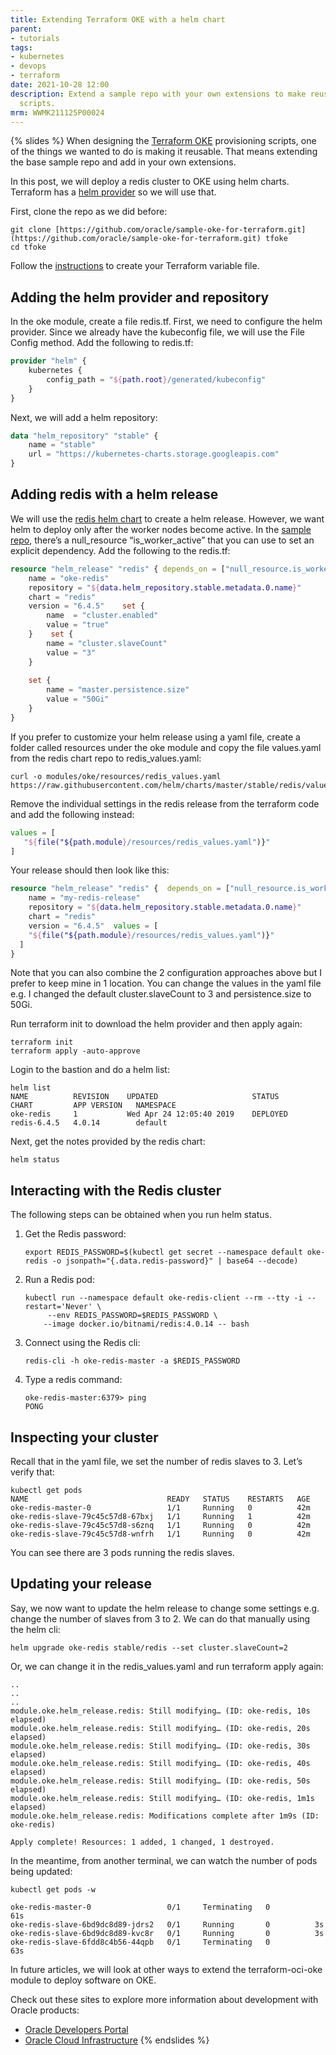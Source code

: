 ```yaml
---
title: Extending Terraform OKE with a helm chart
parent:
- tutorials
tags:
- kubernetes
- devops
- terraform
date: 2021-10-28 12:00
description: Extend a sample repo with your own extensions to make reusable provisioning
  scripts.
mrm: WWMK211125P00024
---
```

{% slides %}
When designing the [Terraform OKE](https://github.com/oracle/sample-oke-for-terraform) provisioning scripts, one of the things we wanted to do is making it reusable. That means extending the base sample repo and add in your own extensions.

In this post, we will deploy a redis cluster to OKE using helm charts. Terraform has a [helm provider](https://www.terraform.io/docs/providers/helm/index.html) so we will use that.

First, clone the repo as we did before:

```console  
git clone [https://github.com/oracle/sample-oke-for-terraform.git](https://github.com/oracle/sample-oke-for-terraform.git) tfoke  
cd tfoke
```

Follow the [instructions](https://github.com/oracle/sample-oke-for-terraform/blob/master/docs/instructions.md) to create your Terraform variable file.

## Adding the helm provider and repository

In the oke module, create a file redis.tf. First, we need to configure the helm provider. Since we already have the kubeconfig file, we will use the File Config method. Add the following to redis.tf:

```terraform
provider "helm" {  
    kubernetes {  
        config_path = "${path.root}/generated/kubeconfig"  
    }  
}
```

Next, we will add a helm repository:

```terraform
data "helm_repository" "stable" {  
    name = "stable"  
    url = "https://kubernetes-charts.storage.googleapis.com"  
}
```

## Adding redis with a helm release

We will use the [redis helm chart](https://github.com/helm/charts/tree/master/stable/redis) to create a helm release. However, we want helm to deploy only after the worker nodes become active. In the [sample repo](https://github.com/oracle/sample-oke-for-terraform/blob/master/modules/oke/activeworker.tf), there’s a null_resource “is_worker_active” that you can use to set an explicit dependency. Add the following to the redis.tf:
   
```terraform
resource "helm_release" "redis" { depends_on = ["null_resource.is_worker_active", "local_file.kube_config_file"] provider = "helm"  
    name = "oke-redis"  
    repository = "${data.helm_repository.stable.metadata.0.name}"  
    chart = "redis"  
    version = "6.4.5"    set {  
        name  = "cluster.enabled"  
        value = "true"  
    }    set {  
        name = "cluster.slaveCount"  
        value = "3"  
    }  
     
    set {  
        name = "master.persistence.size"  
        value = "50Gi"  
    }  
}
```

If you prefer to customize your helm release using a yaml file, create a folder called resources under the oke module and copy the file values.yaml from the redis chart repo to redis_values.yaml:

```console
curl -o modules/oke/resources/redis_values.yaml https://raw.githubusercontent.com/helm/charts/master/stable/redis/values.yaml
```

Remove the individual settings in the redis release from the terraform code and add the following instead:

```terraform
values = [  
   "${file("${path.module}/resources/redis_values.yaml")}"  
]
```


Your release should then look like this:

```terraform
resource "helm_release" "redis" {  depends_on = ["null_resource.is_worker_active",    "local_file.kube_config_file"]  provider = "helm"  
    name = "my-redis-release"  
    repository = "${data.helm_repository.stable.metadata.0.name}"  
    chart = "redis"  
    version = "6.4.5"  values = [  
    "${file("${path.module}/resources/redis_values.yaml")}"  
  ]  
}
```

Note that you can also combine the 2 configuration approaches above but I prefer to keep mine in 1 location. You can change the values in the yaml file e.g. I changed the default cluster.slaveCount to 3 and persistence.size to 50Gi.

Run terraform init to download the helm provider and then apply again:

```console
terraform init  
terraform apply -auto-approve
```

Login to the bastion and do a helm list:

```console
helm list
NAME          REVISION    UPDATED                     STATUS        CHART         APP VERSION   NAMESPACE                          
oke-redis     1           Wed Apr 24 12:05:40 2019    DEPLOYED      redis-6.4.5   4.0.14        default
```

Next, get the notes provided by the redis chart:

```console
helm status
```

## Interacting with the Redis cluster

The following steps can be obtained when you run helm status.

1. Get the Redis password:

    ```console
    export REDIS_PASSWORD=$(kubectl get secret --namespace default oke-redis -o jsonpath="{.data.redis-password}" | base64 --decode)
    ```

2. Run a Redis pod:

    ```console
    kubectl run --namespace default oke-redis-client --rm --tty -i --restart='Never' \                                                              
         --env REDIS_PASSWORD=$REDIS_PASSWORD \                                                                                                         
        --image docker.io/bitnami/redis:4.0.14 -- bash
    ```

3. Connect using the Redis cli:

    ```console
    redis-cli -h oke-redis-master -a $REDIS_PASSWORD
    ```

4. Type a redis command:

    ```console
    oke-redis-master:6379> ping
    PONG
    ```
                                                                                                                    
## Inspecting your cluster

Recall that in the yaml file, we set the number of redis slaves to 3. Let’s verify that:

```console
kubectl get pods  
NAME                               READY   STATUS    RESTARTS   AGE                                                                                
oke-redis-master-0                 1/1     Running   0          42m                                                                                
oke-redis-slave-79c45c57d8-67bxj   1/1     Running   1          42m                                                                                
oke-redis-slave-79c45c57d8-s6znq   1/1     Running   0          42m                                                                                
oke-redis-slave-79c45c57d8-wnfrh   1/1     Running   0          42m
```

You can see there are 3 pods running the redis slaves.

## Updating your release

Say, we now want to update the helm release to change some settings e.g. change the number of slaves from 3 to 2. We can do that manually using the helm cli:

```console
helm upgrade oke-redis stable/redis --set cluster.slaveCount=2
```

Or, we can change it in the redis_values.yaml and run terraform apply again:

```console
..  
..  
..  
module.oke.helm_release.redis: Still modifying… (ID: oke-redis, 10s elapsed)  
module.oke.helm_release.redis: Still modifying… (ID: oke-redis, 20s elapsed)  
module.oke.helm_release.redis: Still modifying… (ID: oke-redis, 30s elapsed)  
module.oke.helm_release.redis: Still modifying… (ID: oke-redis, 40s elapsed)  
module.oke.helm_release.redis: Still modifying… (ID: oke-redis, 50s elapsed)  
module.oke.helm_release.redis: Still modifying… (ID: oke-redis, 1m1s elapsed)  
module.oke.helm_release.redis: Modifications complete after 1m9s (ID: oke-redis)

Apply complete! Resources: 1 added, 1 changed, 1 destroyed.
```


In the meantime, from another terminal, we can watch the number of pods being updated:

```console
kubectl get pods -w

oke-redis-master-0                 0/1     Terminating   0          61s                                                                            
oke-redis-slave-6bd9dc8d89-jdrs2   0/1     Running       0          3s                                                                             
oke-redis-slave-6bd9dc8d89-kvc8r   0/1     Running       0          3s                                                                             
oke-redis-slave-6fdd8c4b56-44qpb   0/1     Terminating   0          63s
```

In future articles, we will look at other ways to extend the terraform-oci-oke module to deploy software on OKE.

Check out these sites to explore more information about development with Oracle products:

* [Oracle Developers Portal](https://developer.oracle.com/)
* [Oracle Cloud Infrastructure](https://www.oracle.com/cloud/)
{% endslides %}
